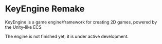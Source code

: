 # KeyEngine Remake
KeyEngine is a game engine/framework for creating 2D games, powered by the Unity-like ECS

The engine is not finished yet, it is under active development.
